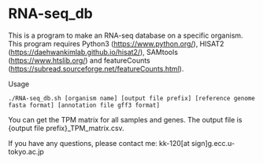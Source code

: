 # RNA-seq_db

This is a program to make an RNA-seq database on a specific organism.
This program requires Python3 (https://www.python.org/), HISAT2 (https://daehwankimlab.github.io/hisat2/), SAMtools (https://www.htslib.org/) and featureCounts (https://subread.sourceforge.net/featureCounts.html).

Usage
````
./RNA-seq_db.sh [organism name] [output file prefix] [reference genome fasta format] [annotation file gff3 format]
````
You can get the TPM matrix for all samples and genes. 
The output file is {output file prefix}_TPM_matrix.csv.

If you have any questions, please contact me: kk-120[at sign]g.ecc.u-tokyo.ac.jp
